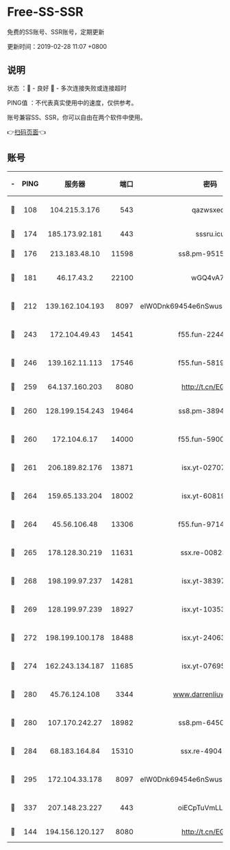 # Free-SS-SSR

免费的SS账号、SSR账号，定期更新

更新时间：2019-02-28 11:07 +0800

## 说明

状态     ：🙂 - 良好 🙁 - 多次连接失败或连接超时

PING值   ：不代表真实使用中的速度，仅供参考。

账号兼容SS、SSR，你可以自由在两个软件中使用。

👉[扫码页面](https://liesauer.github.io/free-ss-ssr.github.io/)👈

## 账号

|-|PING|服务器|端口|密码|加密方式|区域|
|:----:|:----:|:-----:|-----:|:----:|:----:|:----:|
|🙂|108|104.215.3.176|543|qazwsxedc|aes-256-gcm|JP|
|🙂|174|185.173.92.181|443|sssru.icu|rc4-md5|RU|
|🙂|176|213.183.48.10|11598|ss8.pm-95154915|rc4-md5|RU|
|🙂|181|46.17.43.2|22100|wGQ4vA7D|aes-256-gcm|RU|
|🙂|212|139.162.104.193|8097|eIW0Dnk69454e6nSwuspv9DmS201tQ0D|aes-256-cfb|JP|
|🙂|243|172.104.49.43|14541|f55.fun-22444869|aes-256-cfb|SG|
|🙂|246|139.162.11.113|17546|f55.fun-58196479|aes-256-cfb|SG|
|🙂|259|64.137.160.203|8080|http://t.cn/EGJIyrl|rc4-md5|CA|
|🙂|260|128.199.154.243|19464|ss8.pm-38940883|aes-256-cfb|SG|
|🙂|260|172.104.6.17|14000|f55.fun-59001894|aes-256-cfb|US|
|🙂|261|206.189.82.176|13871|isx.yt-02707715|aes-256-cfb|SG|
|🙂|264|159.65.133.204|18002|isx.yt-60819860|aes-256-cfb|SG|
|🙂|264|45.56.106.48|13306|f55.fun-97149903|aes-256-cfb|US|
|🙂|265|178.128.30.219|11631|ssx.re-00823232|aes-256-cfb|SG|
|🙂|268|198.199.97.237|14281|isx.yt-38397768|aes-256-cfb|US|
|🙂|269|128.199.97.239|18927|isx.yt-10353502|aes-256-cfb|SG|
|🙂|272|198.199.100.178|18488|isx.yt-24063194|aes-256-cfb|US|
|🙂|274|162.243.134.187|11685|isx.yt-07695613|aes-256-cfb|US|
|🙂|280|45.76.124.108|3344|www.darrenliuwei.com|aes-256-cfb|AU|
|🙂|280|107.170.242.27|18982|ss8.pm-64506903|aes-256-cfb|US|
|🙂|284|68.183.164.84|15310|ssx.re-49041728|aes-256-cfb|US|
|🙂|295|172.104.33.178|8097|eIW0Dnk69454e6nSwuspv9DmS201tQ0D|aes-256-cfb|SG|
|🙂|337|207.148.23.227|443|oiECpTuVmLLxk4Ts|aes-256-cfb|US|
|🙂|144|194.156.120.127|8080|http://t.cn/EGJIyrl|rc4-md5|RU|
